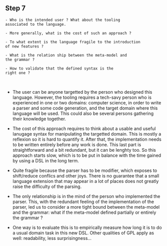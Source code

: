 

## Step 7 

    - Who is the intended user ? What about the tooling
    associated to the language.

    - More generally, what is the cost of such an approach ?

    - To what extent is the language fragile to the introduction
    of new features ?

    - What is the relation ship between the meta-model and 
    the grammar ?

    - How to validate that the defined syntax is the 
    right one ?

&nbsp;
&nbsp;
&nbsp;

- The user can be anyone targetted by the person who designed 
this language. However, the tooling requires a tech-savy person
who is experienced in one or two domains:
computer science, in order to write a parser and some code 
generation, and the target domain where this language will be used.
This could also be several persons gathering their knowledge together.

- The cost of this approach requires to think about a usable and 
useful lanugage syntax for manipulating the targetted domain.
This is mostly a reflexion so it is hard to quantify it. After that,
the implementation needs to be written entirely before any work is done.
This last part is straightforward and a bit redundant, but it can be 
lenghty too.
So this approach starts slow, which is to be put in balance with the
time gained by using a DSL in the long term.

- Quite fragile because the parser has to be modifier, which
exposes to shift/reduce conflics and other joys. There is no guarantee
that a small language extension that may appear in a lot of places does
not greatly raise the difficulty of the parsing.

- The only relationship is in the mind of the person who implemented 
the parser. This, with the redundant feeling of the implementation of 
the parser, led us to consider a more tight bound between the meta-model
and the grammar: what if the meta-model defined partially or entirely the 
grammar ?

- One way is to evaluate this is to empirically measure how long it is to 
do a usual domain task in this new DSL. Other qualities of GPL apply as 
well: readability, less surprisingness...